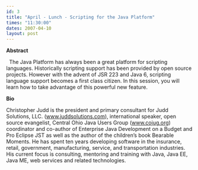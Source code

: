 ```yaml
---
id: 3
title: "April - Lunch - Scripting for the Java Platform"
times: "11:30:00"
dates: 2007-04-10
layout: post
---
```

 **Abstract**

&nbsp; The Java Platform has always been a great platform for scripting languages. Historically scripting support has been provided by open source projects. However with the advent of JSR 223 and Java 6, scripting language support becomes a first class citizen. In this session, you will learn how to take advantage of this powerful new feature.

**Bio**

Christopher Judd is the president and primary consultant for Judd Solutions, LLC. (www.juddsolutions.com), international speaker, open source evangelist, Central Ohio Java Users Group (www.cojug.org) coordinator and co-author of Enterprise Java Development on a Budget and Pro Eclipse JST as well as the author of the children’s book Bearable Moments. He has spent ten years developing software in the insurance, retail, government, manufacturing, service, and transportation industries. His current focus is consulting, mentoring and training with Java, Java EE, Java ME, web services and related technologies.

